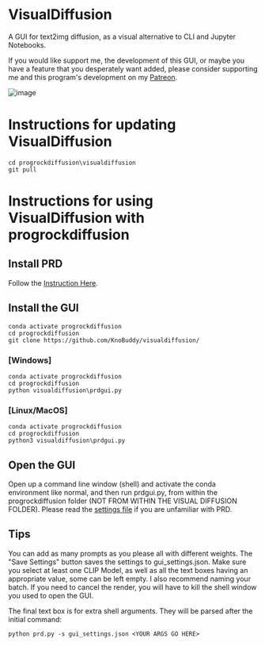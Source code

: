 # VisualDiffusion
A GUI for text2img diffusion, as a visual alternative to CLI and Jupyter Notebooks.

If you would like support me, the development of this GUI, or maybe you have a feature that you desperately want added, please consider supporting me and this program's development on my [Patreon](https://www.patreon.com/knobuddy).

![image](https://user-images.githubusercontent.com/64171756/184508953-2c790ea0-c86b-4169-8ab9-061b0dae4e90.png)

# Instructions for updating VisualDiffusion
```
cd progrockdiffusion\visualdiffusion
git pull
```

# Instructions for using VisualDiffusion with progrockdiffusion

## Install PRD

Follow the [Instruction Here](https://github.com/lowfuel/progrockdiffusion).
## Install the GUI
```
conda activate progrockdiffusion
cd progrockdiffusion
git clone https://github.com/KnoBuddy/visualdiffusion/
```
### [Windows]
```
conda activate progrockdiffusion
cd progrockdiffusion
python visualdiffusion\prdgui.py
```
### [Linux/MacOS]
```
conda activate progrockdiffusion
cd progrockdiffusion
python3 visualdiffusion\prdgui.py
```
## Open the GUI

Open up a command line window (shell) and activate the conda environment like normal, and then run prdgui.py, from within the progrockdiffusion folder (NOT FROM WITHIN THE VISUAL DIFFUSION FOLDER).
Please read the [settings file](SETTINGS.md) if you are unfamiliar with PRD.

## Tips
You can add as many prompts as you please all with different weights. The "Save Settings" button saves the settings to gui_settings.json.
Make sure you select at least one CLIP Model, as well as all the text boxes having an appropriate value, some can be left empty. I also recommend naming your batch. 
If you need to cancel the render, you will have to kill the shell window you used to open the GUI.

The final text box is for extra shell arguments. They will be parsed after the initial command:
```
python prd.py -s gui_settings.json <YOUR ARGS GO HERE>
```
